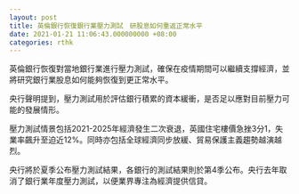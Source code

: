 ```yaml
---
layout: post
title: 英倫銀行恢復銀行業壓力測試　研股息如何重返正常水平
date: 2021-01-21 11:06:43.000000000 +08:00
categories: rthk
---
```


英倫銀行恢復對當地銀行業進行壓力測試，確保在疫情期間可以繼續支撐經濟，並將研究銀行業股息如何能夠恢復到更正常水平。

央行聲明提到，壓力測試用於評估銀行積累的資本緩衝，是否足以應對目前壓力可能的發展情形。

壓力測試情景包括2021-2025年經濟發生二次衰退，英國住宅樓價急挫3分1，失業率飆升至迫近12%。同時亦包括全球經濟同步放緩、貿易保護主義趨勢越演越烈。

央行將於夏季公布壓力測試結果，各銀行的測試結果則於第4季公布。央行去年取消了銀行業年度壓力測試，以便業界專注為經濟提供信貸。
